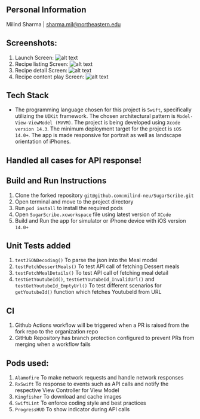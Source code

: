 ## Personal Information
Milind Sharma | sharma.mil@northeastern.edu   

## Screenshots:
1. Launch Screen: ![alt text](https://github.com/milind-neu/SugarScribe/blob/main/Screenshots/1.%20Launch%20screen.png)
2. Recipe listing Screen: ![alt text](https://github.com/milind-neu/SugarScribe/blob/main/Screenshots/2.%20List%20Screen.png)
1. Recipe detail Screen: ![alt text](https://github.com/milind-neu/SugarScribe/blob/main/Screenshots/3.%20Detail%20Screen.png)
1. Recipe content play Screen: ![alt text](https://github.com/milind-neu/SugarScribe/blob/main/Screenshots/4.%20Content%20play%20screen.png)


## Tech Stack
- The programming language chosen for this project is `Swift`, specifically utilizing the `UIKit` framework. The chosen architectural pattern is `Model-View-ViewModel (MVVM)`. The project is being developed using `Xcode version 14.3`. The minimum deployment target for the project is `iOS 14.0+`. The app is made responsive for portrait as well as landscape orientation of iPhones. 

## Handled all cases for API response!

## Build and Run Instructions
1. Clone the forked repository `git@github.com:milind-neu/SugarScribe.git` 
2. Open terminal and move to the project directory 
3. Run `pod install` to install the required pods
4. Open `SugarScribe.xcworkspace` file using latest version of `XCode`
5. Build and Run the app for simulator or iPhone device with iOS version `14.0+`

## Unit Tests added
1. `testJSONDecoding()` To parse the json into the Meal model
2. `testFetchDessertMeals()` To test API call of fetching Dessert meals
3. `testFetchMealDetails()` To test API call of fetching meal detail
4. `testGetYoutubeId()`, `testGetYoutubeId_InvalidUrl()` and `testGetYoutubeId_EmptyUrl()` To test different scenarios for `getYoutubeId()` function which fetches YoutubeId from URL

## CI
1. Github Actions workflow will be triggered when a PR is raised from the fork repo to the organization repo
2. GitHub Repository has branch protection configured to prevent PRs from merging when a workflow fails

## Pods used:
1. `Alamofire` To make network requests and handle network responses
2. `RxSwift` To response to events such as API calls and notify the respective View Controller for View Model
3. `Kingfisher` To download and cache images
4. `SwiftLint` To enforce coding style and best practices
5. `ProgressHUD` To show indicator during API calls

